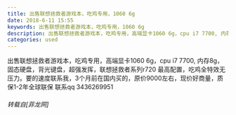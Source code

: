 ```yaml
---
title: 出售联想拯救者游戏本，吃鸡专用，1060 6g
date: 2018-6-11 15:55
keywords: 出售联想拯救者游戏本，吃鸡专用，1060 6g
description: 出售联想拯救者游戏本，吃鸡专用，高端显卡1060 6g，cpu i7 7700, 内存8g，固态硬盘，背光键盘，超强发挥，联想拯救者系列r720 最高配置，吃鸡全特效无压力。要的速度联系我，3个月前在国内买的，原价9000左右，现价好商量，质保1-2年全球联保 联系qq 3436269951
categories: used
---
```

<td class="t_f" id="postmessage_1411309">

出售联想拯救者游戏本，吃鸡专用，高端显卡1060 6g，cpu i7 7700, 内存8g，固态硬盘，背光键盘，超强发挥，联想拯救者系列r720 最高配置，吃鸡全特效无压力。要的速度联系我，3个月前在国内买的，原价9000左右，现价好商量，质保1-2年全球联保 联系qq 3436269951</td>
###### 转载自[菲龙网]